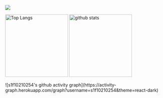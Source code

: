![](http://github-profile-summary-cards.vercel.app/api/cards/profile-details?username=s1f10210254&theme=react)

<p align="left"> 
  <img alt="Top Langs" height="200px" src="https://github-readme-stats.vercel.app/api/top-langs/?username=s1f10210254&layout=compact&count_private=true&show_icons=true&theme=react" />
  <img alt="github stats" height="200px" src="http://github-profile-summary-cards.vercel.app/api/cards/stats?username=s1f10210254&theme=react" />
</p>
![s1f10210254's github activity graph](https://activity-graph.herokuapp.com/graph?username=s1f10210254&theme=react-dark)
